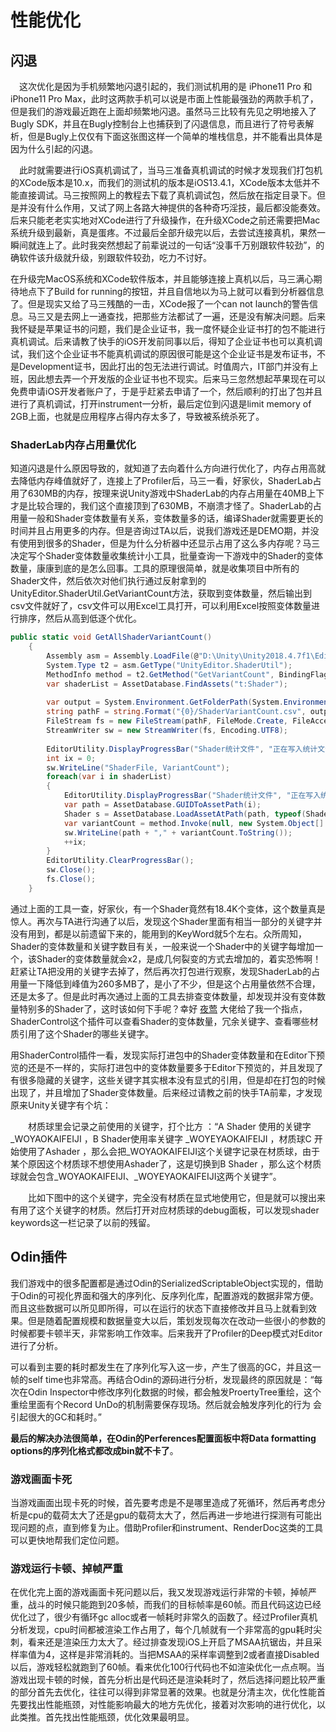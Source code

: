 # 性能优化

## 闪退

　这次优化是因为手机频繁地闪退引起的，我们测试机用的是 iPhone11 Pro 和 iPhone11 Pro Max，此时这两款手机可以说是市面上性能最强劲的两款手机了，但是我们的游戏最近跑在上面却频繁地闪退。虽然马三比较有先见之明地接入了Bugly SDK，并且在Bugly控制台上也捕获到了闪退信息，而且进行了符号表解析，但是Bugly上仅仅有下面这张图这样一个简单的堆栈信息，并不能看出具体是因为什么引起的闪退。

　此时就需要进行iOS真机调试了，当马三准备真机调试的时候才发现我们打包机的XCode版本是10.x，而我们的测试机的版本是iOS13.4.1，XCode版本太低并不能直接调试。马三按照网上的教程去下载了真机调试包，然后放在指定目录下。但是并没有什么作用，又试了网上各路大神提供的各种奇巧淫技，最后都没能奏效。后来只能老老实实地对XCode进行了升级操作，在升级XCode之前还需要把Mac系统升级到最新，真是蛋疼。不过最后全部升级完以后，去尝试连接真机，果然一瞬间就连上了。此时我突然想起了前辈说过的一句话“没事千万别跟软件较劲”，的确软件该升级就升级，别跟软件较劲，吃力不讨好。

在升级完MacOS系统和XCode软件版本，并且能够连接上真机以后，马三满心期待地点下了Build for running的按钮，并且自信地以为马上就可以看到分析器信息了。但是现实又给了马三残酷的一击，XCode报了一个can not launch的警告信息。马三又是去网上一通查找，把那些方法都试了一遍，还是没有解决问题。后来我怀疑是苹果证书的问题，我们是企业证书，我一度怀疑企业证书打的包不能进行真机调试。后来请教了快手的iOS开发前同事以后，得知了企业证书也可以真机调试，我们这个企业证书不能真机调试的原因很可能是这个企业证书是发布证书，不是Development证书，因此打出的包无法进行调试。时值周六，IT部门并没有上班，因此想去弄一个开发版的企业证书也不现实。后来马三忽然想起苹果现在可以免费申请iOS开发者账户了，于是乎赶紧去申请了一个，然后顺利的打出了包并且进行了真机调试，打开instrument一分析，最后定位到闪退是limit memory of 2GB上面，也就是应用程序占得内存太多了，导致被系统杀死了。

### ShaderLab内存占用量优化

知道闪退是什么原因导致的，就知道了去向着什么方向进行优化了，内存占用高就去降低内存峰值就好了，连接上了Profiler后，马三一看，好家伙，ShaderLab占用了630MB的内存，按理来说Unity游戏中ShaderLab的内存占用量在40MB上下才是比较合理的，我们这个直接顶到了630MB，不崩溃才怪了。ShaderLab的占用量一般和Shader变体数量有关系，变体数量多的话，编译Shader就需要更长的时间并且占用更多的内存。但是咨询过TA以后，说我们游戏还是DEMO期，并没有使用到很多的Shader，但是为什么分析器中还显示占用了这么多内存呢？马三决定写个Shader变体数量收集统计小工具，批量查询一下游戏中的Shader的变体数量，康康到底的是怎么回事。工具的原理很简单，就是收集项目中所有的Shader文件，然后依次对他们执行通过反射拿到的UnityEditor.ShaderUtil.GetVariantCount方法，获取到变体数量，然后输出到csv文件就好了，csv文件可以用Excel工具打开，可以利用Excel按照变体数量进行排序，然后从高到低逐个优化。

```c#
public static void GetAllShaderVariantCount()
    {
        Assembly asm = Assembly.LoadFile(@"D:\Unity\Unity2018.4.7f1\Editor\Data\Managed\UnityEditor.dll");
        System.Type t2 = asm.GetType("UnityEditor.ShaderUtil");
        MethodInfo method = t2.GetMethod("GetVariantCount", BindingFlags.Static | BindingFlags.Public | BindingFlags.NonPublic);
        var shaderList = AssetDatabase.FindAssets("t:Shader");
 
        var output = System.Environment.GetFolderPath(System.Environment.SpecialFolder.DesktopDirectory);
        string pathF = string.Format("{0}/ShaderVariantCount.csv", output);
        FileStream fs = new FileStream(pathF, FileMode.Create, FileAccess.Write);
        StreamWriter sw = new StreamWriter(fs, Encoding.UTF8);
 
        EditorUtility.DisplayProgressBar("Shader统计文件", "正在写入统计文件中...", 0f);
        int ix = 0;
        sw.WriteLine("ShaderFile, VariantCount");
        foreach(var i in shaderList)
        {
            EditorUtility.DisplayProgressBar("Shader统计文件", "正在写入统计文件中...", ix/shaderList.Length);
            var path = AssetDatabase.GUIDToAssetPath(i);
            Shader s = AssetDatabase.LoadAssetAtPath(path, typeof(Shader)) as Shader;
            var variantCount = method.Invoke(null, new System.Object[] { s, true});
            sw.WriteLine(path + "," + variantCount.ToString());
            ++ix;
        }
        EditorUtility.ClearProgressBar();
        sw.Close();
        fs.Close();
    }
```

通过上面的工具一查，好家伙，有一个Shader竟然有18.4K个变体，这个数量真是惊人。再次与TA进行沟通了以后，发现这个Shader里面有相当一部分的关键字并没有用到，都是以前遗留下来的，能用到的KeyWord就5个左右。众所周知，Shader的变体数量和关键字数目有关，一般来说一个Shader中的关键字每增加一个，该Shader的变体数量就会x2，是成几何裂变的方式去增加的，着实恐怖啊！赶紧让TA把没用的关键字去掉了，然后再次打包进行观察，发现ShaderLab的占用量一下降低到峰值为260多MB了，是小了不少，但是这个占用量依然不合理，还是太多了。但是此时再次通过上面的工具去排查变体数量，却发现并没有变体数量特别多的Shader了，这时该如何下手呢？幸好 [夜莺](https://www.cnblogs.com/zyc-it/) 大佬给了我一个指点，ShaderControl这个插件可以查看Shader的变体数量，冗余关键字、查看哪些材质引用了这个Shader的哪些关键字。

用ShaderControl插件一看，发现实际打进包中的Shader变体数量和在Editor下预览的还是不一样的，实际打进包中的变体数量要多于Editor下预览的，并且发现了有很多隐藏的关键字，这些关键字其实根本没有显式的引用，但是却在打包的时候出现了，并且增加了Shader变体数量。后来经过请教之前的快手TA前辈，才发现原来Unity关键字有个坑：

　　材质球里会记录之前使用的关键字，打个比方 ：“A Shader 使用的关键字 _WOYAOKAIFEIJI ，B Shader使用率关键字 _WOYEYAOKAIFEIJI ，材质球C 开始使用了Ashader ，那么会把_WOYAOKAIFEIJI这个关键字记录在材质球，由于某个原因这个材质球不想使用Ashader了，这是切换到B Shader ，那么这个材质球就会包含_WOYAOKAIFEIJI、_WOYEYAOKAIFEIJI这两个关键字”。

　　比如下图中的这个关键字，完全没有材质在显式地使用它，但是就可以搜出来有用了这个关键字的材质。然后打开对应材质球的debug面板，可以发现shader keywords这一栏记录了以前的残留。

## Odin插件

我们游戏中的很多配置都是通过Odin的SerializedScriptableObject实现的，借助于Odin的可视化界面和强大的序列化、反序列化库，配置游戏的数据非常方便。而且这些数据可以所见即所得，可以在运行的状态下直接修改并且马上就看到效果。但是随着配置规模和数据量变大以后，策划发现每次在改动一些很小的参数的时候都要卡顿半天，非常影响工作效率。后来我开了Profiler的Deep模式对Editor进行了分析。

可以看到主要的耗时都发生在了序列化写入这一步，产生了很高的GC，并且这一帧的self time也非常高。再结合Odin的源码进行分析，发现最终的原因就是：“每次在Odin Inspector中修改序列化数据的时候，都会触发ProertyTree重绘，这个重绘里面有个Record UnDo的机制需要保存现场。然后就会触发序列化的行为 会引起很大的GC和耗时。”

**最后的解决办法很简单，在Odin的Perferences配置面板中将Data formatting options的序列化格式都改成bin就不卡了**。

### 游戏画面卡死

当游戏画面出现卡死的时候，首先要考虑是不是哪里造成了死循环，然后再考虑分析是cpu的载荷太大了还是gpu的载荷太大了，然后再进一步地进行探测有可能出现问题的点，直到修复为止。借助Profiler和instrument、RenderDoc这类的工具可以更快地帮我们定位问题。

### 游戏运行卡顿、掉帧严重

在优化完上面的游戏画面卡死问题以后，我又发现游戏运行非常的卡顿，掉帧严重，战斗的时候只能跑到20多帧，而我们的目标帧率是60帧。而且代码这边已经优化过了，很少有循环gc alloc或者一帧耗时非常久的函数了。经过Profiler真机分析发现，cpu时间都被渲染工作占用了，每个几帧就有一个非常高的gpu耗时尖刺，看来还是渲染压力太大了。经过排查发现iOS上开启了MSAA抗锯齿，并且采样率值为4，这样是非常消耗的。当把MSAA的采样率调整到2或者直接Disabled以后，游戏轻松就跑到了60帧。看来优化100行代码也不如渲染优化一点点啊。当游戏出现卡顿的时候，首先分析出是代码还是渲染耗时了，然后选择问题比较严重的部分首先去优化，往往可以得到非常显著的效果。也就是分清主次，优化性能首先要找出性能瓶颈，对性能影响最大的地方先优化，接着对次影响的进行优化，以此类推。首先找出性能瓶颈，优化效果最明显。